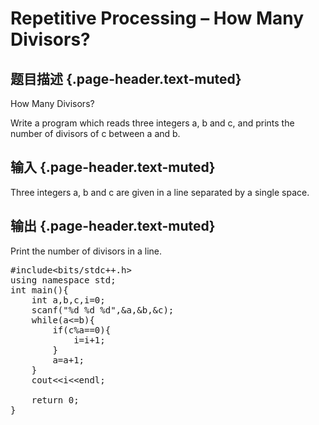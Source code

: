 # Repetitive Processing – How Many Divisors?

## 题目描述 {.page-header.text-muted}

<div class="content">
  <p>
    How Many Divisors?
  </p>
  
  <p>
    Write a program which reads three integers a, b and c, and prints the number of divisors of c between a and b.
  </p>
</div>

## 输入 {.page-header.text-muted}

<div class="content">
  Three integers a, b and c are given in a line separated by a single space.
</div>

## 输出 {.page-header.text-muted}

<div class="content">
  Print the number of divisors in a line.
</div>

<pre class="EnlighterJSRAW" data-enlighter-language="c">#include&lt;bits/stdc++.h&gt;
using namespace std;
int main(){
    int a,b,c,i=0;
    scanf("%d %d %d",&a,&b,&c);
    while(a&lt;=b){
        if(c%a==0){
            i=i+1;
        }
        a=a+1;
    }
    cout&lt;&lt;i&lt;&lt;endl;
    
    return 0;
}</pre>

&nbsp;
